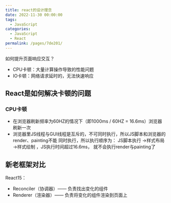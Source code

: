 ```yaml
---
title: react的设计理念
date: 2022-11-30 00:00:00
tags: 
  - JavaScript
categories: 
  - JavaScript
  - React
permalink: /pages/7de201/
---
```

如何提升⻚⾯响应交互？

- CPU卡顿：⼤量计算操作导致的性能问题
- IO卡顿：⽹络请求延时的，⽆法快速响应

## React是如何解决卡顿的问题

### CPU卡顿

- 在浏览器刷新频率为60HZ的情况下（即1000ms / 60HZ = 16.6ms）浏览器刷新⼀次
- 浏览器⾥JS线程与GUI线程是互斥的，不可同时执⾏，所以JS脚本和浏览器的render、painting不能
同时执⾏，所以执⾏顺序为： JS脚本执⾏ ->样式布局 ->样式绘制 ，JS执⾏时间超过16.6ms，
就不会执⾏render与painting了

## 新老框架对比

React15：

- Reconciler（协调器）—— 负责找出变化的组件
- Renderer（渲染器）—— 负责将变化的组件渲染到⻚⾯上

